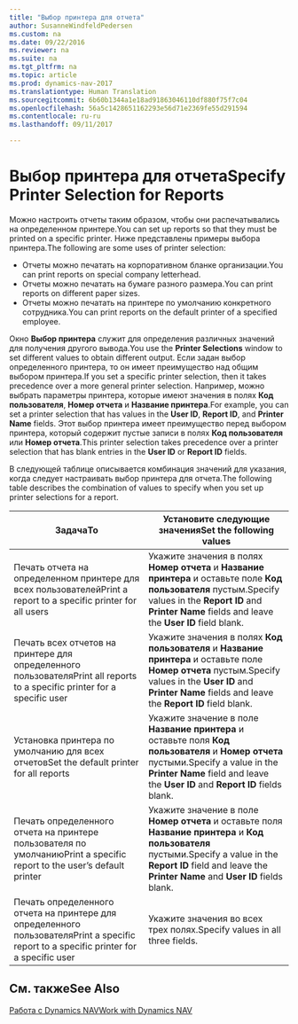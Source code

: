 ```yaml
---
title: "Выбор принтера для отчета"
author: SusanneWindfeldPedersen
ms.custom: na
ms.date: 09/22/2016
ms.reviewer: na
ms.suite: na
ms.tgt_pltfrm: na
ms.topic: article
ms.prod: dynamics-nav-2017
ms.translationtype: Human Translation
ms.sourcegitcommit: 6b60b1344a1e18ad91863046110df880f75f7c04
ms.openlocfilehash: 56a5c1428651162293e56d71e2369fe55d291594
ms.contentlocale: ru-ru
ms.lasthandoff: 09/11/2017

---
```

    
# <a name="specify-printer-selection-for-reports"></a><span data-ttu-id="51e9c-102">Выбор принтера для отчета</span><span class="sxs-lookup"><span data-stu-id="51e9c-102">Specify Printer Selection for Reports</span></span>
<span data-ttu-id="51e9c-103">Можно настроить отчеты таким образом, чтобы они распечатывались на определенном принтере.</span><span class="sxs-lookup"><span data-stu-id="51e9c-103">You can set up reports so that they must be printed on a specific printer.</span></span> <span data-ttu-id="51e9c-104">Ниже представлены примеры выбора принтера.</span><span class="sxs-lookup"><span data-stu-id="51e9c-104">The following are some uses of printer selection:</span></span> 

- <span data-ttu-id="51e9c-105">Отчеты можно печатать на корпоративном бланке организации.</span><span class="sxs-lookup"><span data-stu-id="51e9c-105">You can print reports on special company letterhead.</span></span>
- <span data-ttu-id="51e9c-106">Отчеты можно печатать на бумаге разного размера.</span><span class="sxs-lookup"><span data-stu-id="51e9c-106">You can print reports on different paper sizes.</span></span>
- <span data-ttu-id="51e9c-107">Отчеты можно печатать на принтере по умолчанию конкретного сотрудника.</span><span class="sxs-lookup"><span data-stu-id="51e9c-107">You can print reports on the default printer of a specified employee.</span></span>

<span data-ttu-id="51e9c-108">Окно **Выбор принтера** служит для определения различных значений для получения другого вывода.</span><span class="sxs-lookup"><span data-stu-id="51e9c-108">You use the **Printer Selections** window to set different values to obtain different output.</span></span> <span data-ttu-id="51e9c-109">Если задан выбор определенного принтера, то он имеет преимущество над общим выбором принтера.</span><span class="sxs-lookup"><span data-stu-id="51e9c-109">If you set a specific printer selection, then it takes precedence over a more general printer selection.</span></span> <span data-ttu-id="51e9c-110">Например, можно выбрать параметры принтера, которые имеют значения в полях **Код пользователя**, **Номер отчета** и **Название принтера**.</span><span class="sxs-lookup"><span data-stu-id="51e9c-110">For example, you can set a printer selection that has values in the **User ID**, **Report ID**, and **Printer Name** fields.</span></span> <span data-ttu-id="51e9c-111">Этот выбор принтера имеет преимущество перед выбором принтера, который содержит пустые записи в полях **Код пользователя** или **Номер отчета**.</span><span class="sxs-lookup"><span data-stu-id="51e9c-111">This printer selection takes precedence over a printer selection that has blank entries in the **User ID** or **Report ID** fields.</span></span> 

<span data-ttu-id="51e9c-112">В следующей таблице описывается комбинация значений для указания, когда следует настраивать выбор принтера для отчета.</span><span class="sxs-lookup"><span data-stu-id="51e9c-112">The following table describes the combination of values to specify when you set up printer selections for a report.</span></span>

|<span data-ttu-id="51e9c-113">Задача</span><span class="sxs-lookup"><span data-stu-id="51e9c-113">To</span></span>                                                 |<span data-ttu-id="51e9c-114">Установите следующие значения</span><span class="sxs-lookup"><span data-stu-id="51e9c-114">Set the following values</span></span>                                             |
|---------------------------------------------------|---------------------------------------------------------------------|
|<span data-ttu-id="51e9c-115">Печать отчета на определенном принтере для всех пользователей</span><span class="sxs-lookup"><span data-stu-id="51e9c-115">Print a report to a specific printer for all users</span></span> |<span data-ttu-id="51e9c-116">Укажите значения в полях **Номер отчета** и **Название принтера** и оставьте поле **Код пользователя** пустым.</span><span class="sxs-lookup"><span data-stu-id="51e9c-116">Specify values in the **Report ID** and **Printer Name** fields and leave the **User ID** field blank.</span></span>|
|<span data-ttu-id="51e9c-117">Печать всех отчетов на принтере для определенного пользователя</span><span class="sxs-lookup"><span data-stu-id="51e9c-117">Print all reports to a specific printer for a specific user</span></span>|<span data-ttu-id="51e9c-118">Укажите значения в полях **Код пользователя** и **Название принтера** и оставьте поле **Номер отчета** пустым.</span><span class="sxs-lookup"><span data-stu-id="51e9c-118">Specify values in the **User ID** and **Printer Name** fields and leave the **Report ID** field blank.</span></span>|
|<span data-ttu-id="51e9c-119">Установка принтера по умолчанию для всех отчетов</span><span class="sxs-lookup"><span data-stu-id="51e9c-119">Set the default printer for all reports</span></span>|<span data-ttu-id="51e9c-120">Укажите значение в поле **Название принтера** и оставьте поля **Код пользователя** и **Номер отчета** пустыми.</span><span class="sxs-lookup"><span data-stu-id="51e9c-120">Specify a value in the **Printer Name** field and leave the **User ID** and **Report ID** fields blank.</span></span>|
|<span data-ttu-id="51e9c-121">Печать определенного отчета на принтере пользователя по умолчанию</span><span class="sxs-lookup"><span data-stu-id="51e9c-121">Print a specific report to the user’s default printer</span></span>|<span data-ttu-id="51e9c-122">Укажите значение в поле **Номер отчета** и оставьте поля **Название принтера** и **Код пользователя** пустыми.</span><span class="sxs-lookup"><span data-stu-id="51e9c-122">Specify a value in the **Report ID** field and leave the **Printer Name** and **User ID** fields blank.</span></span>|
|<span data-ttu-id="51e9c-123">Печать определенного отчета на принтере для определенного пользователя</span><span class="sxs-lookup"><span data-stu-id="51e9c-123">Print a specific report to a specific printer for a specific user</span></span>|<span data-ttu-id="51e9c-124">Укажите значения во всех трех полях.</span><span class="sxs-lookup"><span data-stu-id="51e9c-124">Specify values in all three fields.</span></span>|

## <a name="see-also"></a><span data-ttu-id="51e9c-125">См. также</span><span class="sxs-lookup"><span data-stu-id="51e9c-125">See Also</span></span>
[<span data-ttu-id="51e9c-126">Работа с Dynamics NAV</span><span class="sxs-lookup"><span data-stu-id="51e9c-126">Work with Dynamics NAV</span></span>](ui-work-product.md)

